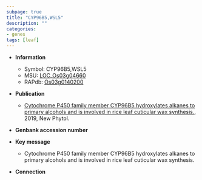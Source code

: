 ```yaml
---
subpage: true
title: "CYP96B5,WSL5"
description: ""
categories:
- genes
tags: [leaf]
---
```


* **Information**  
    + Symbol: CYP96B5,WSL5  
    + MSU: [LOC_Os03g04660](http://rice.plantbiology.msu.edu/cgi-bin/ORF_infopage.cgi?orf=LOC_Os03g04660)  
    + RAPdb: [Os03g0140200](http://rapdb.dna.affrc.go.jp/viewer/gbrowse_details/irgsp1?name=Os03g0140200)  

* **Publication**  
    + [Cytochrome P450 family member CYP96B5 hydroxylates alkanes to primary alcohols and is involved in rice leaf cuticular wax synthesis.](http://www.ncbi.nlm.nih.gov/pubmed?term=Cytochrome+P450+family+member+CYP96B5+hydroxylates+alkanes+to+primary+alcohols+and+is+involved+in+rice+leaf+cuticular+wax+synthesis.%5BTitle%5D), 2019, New Phytol.

* **Genbank accession number**  

* **Key message**  
    + Cytochrome P450 family member CYP96B5 hydroxylates alkanes to primary alcohols and is involved in rice leaf cuticular wax synthesis.

* **Connection**  



